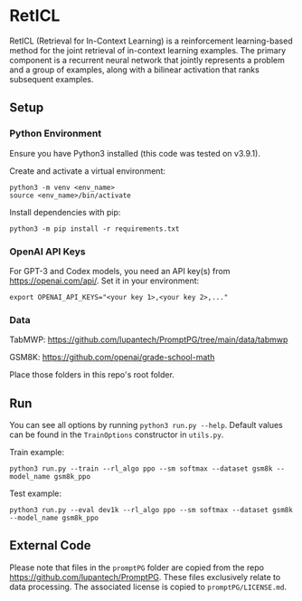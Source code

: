 # RetICL
RetICL (Retrieval for In-Context Learning) is a reinforcement learning-based method for the joint retrieval of in-context learning examples. The primary component is a recurrent neural network that jointly represents a problem and a group of examples, along with a bilinear activation that ranks subsequent examples.

## Setup

### Python Environment
Ensure you have Python3 installed (this code was tested on v3.9.1).

Create and activate a virtual environment:
```
python3 -m venv <env_name>
source <env_name>/bin/activate
```

Install dependencies with pip:
```
python3 -m pip install -r requirements.txt
```

### OpenAI API Keys

For GPT-3 and Codex models, you need an API key(s) from https://openai.com/api/. Set it in your environment:
```
export OPENAI_API_KEYS="<your key 1>,<your key 2>,..."
```

### Data

TabMWP: https://github.com/lupantech/PromptPG/tree/main/data/tabmwp

GSM8K: https://github.com/openai/grade-school-math

Place those folders in this repo's root folder.

## Run

You can see all options by running `python3 run.py --help`. Default values can be found in the `TrainOptions` constructor in `utils.py`.

Train example:
```
python3 run.py --train --rl_algo ppo --sm softmax --dataset gsm8k --model_name gsm8k_ppo
```

Test example:
```
python3 run.py --eval dev1k --rl_algo ppo --sm softmax --dataset gsm8k --model_name gsm8k_ppo
```

## External Code

Please note that files in the `promptPG` folder are copied from the repo https://github.com/lupantech/PromptPG. These files exclusively relate to data processing. The associated license is copied to `promptPG/LICENSE.md`.
